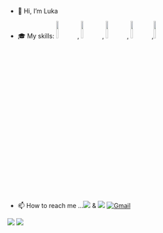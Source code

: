 - 👋 Hi, I’m Luka

- :mortar_board: My skills: <code><img width="10%" src="https://img.shields.io/badge/HTML-239120?style=for-the-badge&logo=html5&logoColor=white"></code>, <code><img width="10%" src="https://img.shields.io/badge/CSS3-1572B6?style=for-the-badge&logo=css3&logoColor=white"></code>, <code><img width="10%" src="https://img.shields.io/badge/Sass-CC6699?style=for-the-badge&logo=sass&logoColor=white"></code>, <code><img width="10%" src="https://img.shields.io/badge/JavaScript-323330?style=for-the-badge&logo=javascript&logoColor=F7DF1E"></code>,<code><img width="10%" src="https://img.shields.io/badge/Vue.js-35495E?style=for-the-badge&logo=vue.js&logoColor=4FC08D"></code>
<!---- 💞️Feel free to reach out if you're looking for a developer, have a question, or just want to connect. --->
- 📫 How to reach me ...<img src="https://img.shields.io/badge/Portfolio-%23000000.svg?style=for-the-badge&logo=firefox&logoColor=#FF7139"/> & [![](https://img.shields.io/badge/linkedin-%230077B5.svg?style=for-the-badge&logo=linkedin)](https://www.linkedin.com/in/luka-kikelj/) 
[![Gmail](https://img.shields.io/badge/Gmail-D14836?style=for-the-badge&logo=gmail&logoColor=white)](mailto:kikelj.luka@gmail.com)

<img src="https://github-readme-stats.vercel.app/api?username=Luka85&theme=blue-green"/>
<img src="https://github-readme-stats.vercel.app/api/top-langs/?username=Luka85&theme=blue-green"/>

<!---
Luka85/Luka85 is a ✨ special ✨ repository because its `README.md` (this file) appears on your GitHub profile.
You can click the Preview link to take a look at your changes.
--->
